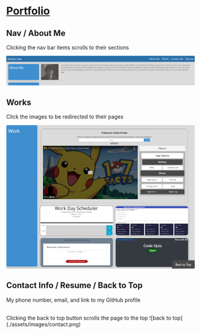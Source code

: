<h1><a href="https://jamehzlee.github.io/portfolio-deprecated/">Portfolio</a></h1>

## Nav / About Me

Clicking the nav bar items scrolls to their sections

![navbar](./assets/images/navbar.png)

## Works

Click the images to be redirected to their pages

![works](./assets/images/works.png)

## Contact Info / Resume / Back to Top

My phone number, email, and link to my GitHub profile

<br>
Clicking the back to top button scrolls the page to the top
![back to top](./assets/images/contact.png)
